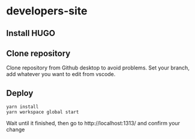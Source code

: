 # developers-site

## Install HUGO

## Clone repository
Clone repository from Github desktop to avoid problems. Set your branch, add whatever you want to edit from vscode.

## Deploy
```
yarn install
yarn workspace global start
```
Wait until it finished, then go to http://localhost:1313/ and confirm your change